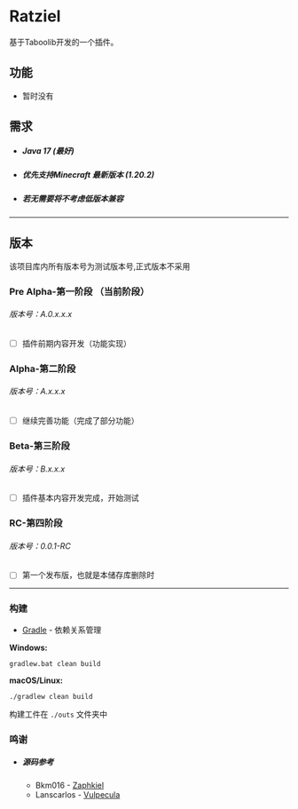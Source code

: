 # Ratziel

基于Taboolib开发的一个插件。

## 功能

- 暂时没有

## 需求

- <h5>Java 17 (最好)</h5>

- <h5>优先支持Minecraft 最新版本 (1.20.2)</h5>

- <h5>若无需要将不考虑低版本兼容</h5>

***

## 版本

该项目库内所有版本号为测试版本号,正式版本不采用

### Pre Alpha-第一阶段 （当前阶段）

<h6>版本号：A.0.x.x.x</h6>

- [ ] 插件前期内容开发（功能实现）

### Alpha-第二阶段

<h6>版本号：A.x.x.x</h6>

- [ ] 继续完善功能（完成了部分功能）

### Beta-第三阶段

<h6>版本号：B.x.x.x</h6>

- [ ] 插件基本内容开发完成，开始测试

### RC-第四阶段

<h6>版本号：0.0.1-RC</h6>

- [ ] 第一个发布版，也就是本储存库删除时

***

### 构建

* [Gradle](https://gradle.org/) - 依赖关系管理

**Windows:**

    gradlew.bat clean build

**macOS/Linux:**

    ./gradlew clean build

构建工件在 `./outs` 文件夹中

### 鸣谢

- ##### 源码参考

    - Bkm016 - [Zaphkiel](https://github.com/TabooLib/zaphkiel/)
    - Lanscarlos - [Vulpecula](https://github.com/Lanscarlos/Vulpecula/)

